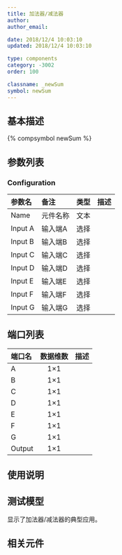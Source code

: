 ```yaml
---
title: 加法器/减法器
author: 
author_email:

date: 2018/12/4 10:03:10
updated: 2018/12/4 10:03:10

type: components
category: -3002
order: 100

classname: _newSum
symbol: newSum
---
```

## 基本描述
{% compsymbol newSum %}

## 参数列表
### Configuration
| 参数名 | 备注 | 类型 | 描述 |
| :--- | :--- | :--: | :--- |
| Name | 元件名称 | 文本 |  |
| Input A | 输入端A | 选择 |  |
| Input B | 输入端B | 选择 |  |
| Input C | 输入端C | 选择 |  |
| Input D | 输入端D | 选择 |  |
| Input E | 输入端E | 选择 |  |
| Input F | 输入端F | 选择 |  |
| Input G | 输入端G | 选择 |  |


## 端口列表

| 端口名 | 数据维数 | 描述 |
| :--- | :--:  | :--- |
| A | 1×1 | |                   
| B | 1×1 | |                   
| C | 1×1 | |                   
| D | 1×1 | |                   
| E | 1×1 | |                   
| F | 1×1 | |                   
| G | 1×1 | |                   
| Output | 1×1 | |                   

## 使用说明


## 测试模型
[<test name>](<test link>)显示了加法器/减法器的典型应用。

## 相关元件


